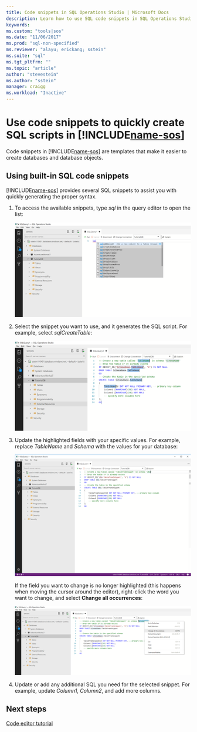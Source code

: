 ```yaml
---
title: Code snippets in SQL Operations Studio | Microsoft Docs
description: Learn how to use SQL code snippets in SQL Operations Studio
keywords: 
ms.custom: "tools|sos"
ms.date: "11/06/2017"
ms.prod: "sql-non-specified"
ms.reviewer: "alayu; erickang; sstein"
ms.suite: "sql"
ms.tgt_pltfrm: ""
ms.topic: "article"
author: "stevestein"
ms.author: "sstein"
manager: craigg
ms.workload: "Inactive"
---
```

# Use code snippets to quickly create SQL scripts in [!INCLUDE[name-sos](../includes/name-sos-short.md)]

Code snippets in [!INCLUDE[name-sos](../includes/name-sos-short.md)] are templates that make it easier to create databases and database objects. 

## Using built-in SQL code snippets

[!INCLUDE[name-sos](../includes/name-sos-short.md)] provides several SQL snippets to assist you with quickly generating the proper syntax. 

1. To access the available snippets, type *sql* in the query editor to open the list:

   ![sql snippets](media/code-snippets/sql-snippets.png)

1. Select the snippet you want to use, and it generates the SQL script. For example, select *sqlCreateTable*:

   ![sql snippets](media/code-snippets/create-table.png)

1. Update the highlighted fields with your specific values. For example, replace *TableName* and *Schema* with the values for your database:

   ![replace template field](media/code-snippets/table-from-snippet.png)

   If the field you want to change is no longer highlighted (this happens when moving the cursor around the editor), right-click the word you want to change, and select **Change all occurrences**:

   ![replace template field](media/code-snippets/change-all.png)

1. Update or add any additional SQL you need for the selected snippet. For example, update *Column1*, *Column2*, and add more columns.


## Next steps

[Code editor tutorial](tutorial-sql-editor.md)